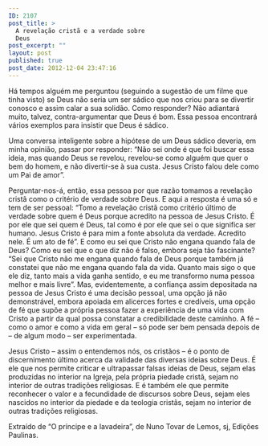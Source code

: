 ```yaml
---
ID: 2107
post_title: >
  A revelação cristã e a verdade sobre
  Deus
post_excerpt: ""
layout: post
published: true
post_date: 2012-12-04 23:47:16
---
```

Há tempos alguém me perguntou (seguindo a sugestão de um filme que tinha visto) se Deus não seria um ser sádico que nos criou para se divertir conosco e assim calar a sua solidão. Como responder? Não adiantará muito, talvez, contra-argumentar que Deus é bom. Essa pessoa encontrará vários exemplos para insistir que Deus é sádico.

Uma conversa inteligente sobre a hipótese de um Deus sádico deveria, em minha opinião, passar por responder: “Não sei onde é que foi buscar essa ideia, mas quando Deus se revelou, revelou-se como alguém que quer o bem do homem, e não divertir-se à sua custa. Jesus Cristo falou dele como um Pai de amor”.

Perguntar-nos-á, então, essa pessoa por que razão tomamos a revelação cristã como o critério de verdade sobre Deus. E aqui a resposta é uma só e tem de ser pessoal: “Tomo a revelação cristã como critério último de verdade sobre quem é Deus porque acredito na pessoa de Jesus Cristo. É por ele que sei quem é Deus, tal como é por ele que sei o que significa ser humano. Jesus Cristo é para mim a fonte absoluta da verdade. Acredito nele. É um ato de fé”. E como eu sei que Cristo não engana quando fala de Deus? Como eu sei que o que diz não é falso, embora seja tão fascinante? “Sei que Cristo não me engana quando fala de Deus porque também já constatei que não me engana quando fala da vida. Quanto mais sigo o que ele diz, tanto mais a vida ganha sentido, e eu me transformo numa pessoa melhor e mais livre”. Mas, evidentemente, a confiança assim depositada na pessoa de Jesus Cristo é uma decisão pessoal, uma opção já não demonstrável, embora apoiada em alicerces fortes e credíveis, uma opção de fé que supõe a própria pessoa fazer a experiência de uma vida com Cristo a partir da qual possa constatar a credibilidade deste caminho. A fé – como o amor e como a vida em geral – só pode ser bem pensada depois de – de algum modo – ser experimentada.

Jesus Cristo – assim o entendemos nós, os cristãos – é o ponto de discernimento último acerca da validade das diversas ideias sobre Deus. É ele que nos permite criticar e ultrapassar falsas ideias de Deus, sejam elas produzidas no interior na Igreja, pela própria piedade cristã, sejam no interior de outras tradições religiosas. E é também ele que permite reconhecer o valor e a fecundidade de discursos sobre Deus, sejam eles nascidos no interior da piedade e da teologia cristãs, sejam no interior de outras tradições religiosas.
<p class="pebio">Extraído de “O príncipe e a lavadeira”, de Nuno Tovar de Lemos, sj, Edições Paulinas.</p>